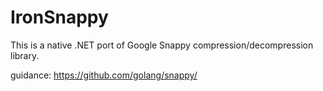 # IronSnappy

This is a native .NET port of Google Snappy compression/decompression library.

guidance: https://github.com/golang/snappy/

